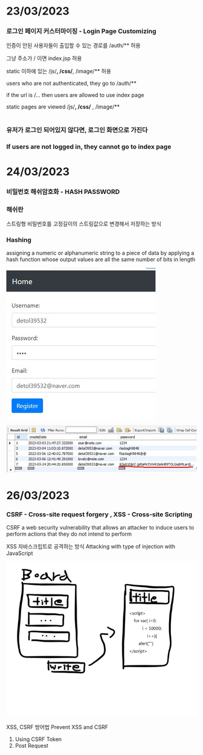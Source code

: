 # 23/03/2023

### 로그인 페이지 커스터마이징 - Login Page Customizing


인증이 안된 사용자들이 출입할 수 있는 경로를 /auth/** 허용

그냥 주소가 / 이면 index.jsp 허용

static 이하에 있는 /js/**, /css/**, /image/** 허용




users who are not authenticated, they go to /auth/**

if the url is /... then users are allowed to use index page

static pages are viewed  /js/**, /css/** , /image/** 

#


### 유저가 로그인 되어있지 않다면, 로그인 화면으로 가진다

### If users are not logged in, they cannot go to index page


# 24/03/2023

### 비밀번호 해쉬암호화 - HASH PASSWORD

### 해쉬란
스트링형 비밀번호를 고정길이의 스트링값으로 변경해서 저장하는 방식

### Hashing
assigning a numeric or alphanumeric string to a piece of data by applying a hash function whose output values
are all the same number of bits in length

![poster](./Hash.jpg)

![poster](./Hash2.jpg)


# 26/03/2023

### CSRF - Cross-site request forgery , XSS - Cross-site Scripting

CSRF
a web security vulnerability that allows an attacker to induce users to perform actions that they do not intend to perform


XSS
자바스크립트로 공격하는 방식
Attacking with type of injection with JavaScript



![poster](./XSS.jpg)


XSS, CSRF 방어법
Prevent XSS and CSRF

1. Using CSRF Token
2. Post Request
